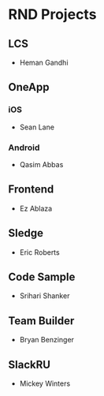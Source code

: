# RND Projects

## LCS
* Heman Gandhi

## OneApp
### iOS
* Sean Lane

### Android
* Qasim Abbas

## Frontend
* Ez Ablaza

## Sledge 
* Eric Roberts

## Code Sample
* Srihari Shanker

## Team Builder
* Bryan Benzinger

## SlackRU
* Mickey Winters
 
